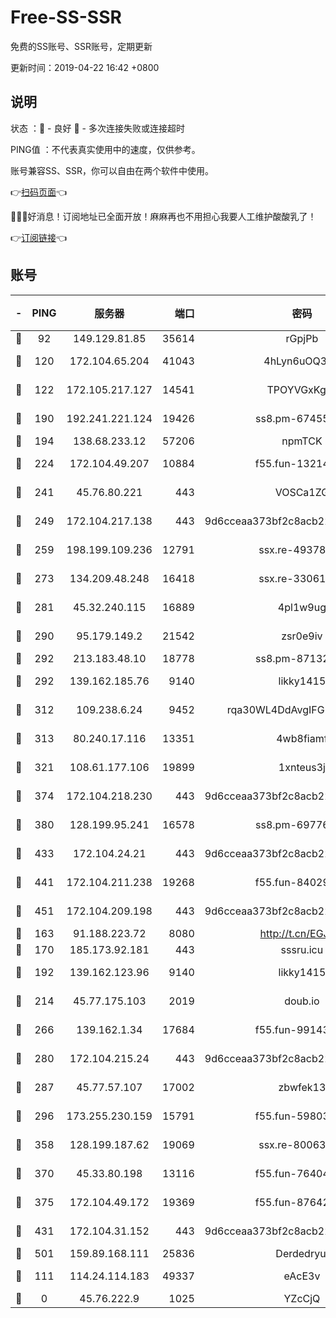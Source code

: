 # Free-SS-SSR

免费的SS账号、SSR账号，定期更新

更新时间：2019-04-22 16:42 +0800

## 说明

状态     ：🙂 - 良好 🙁 - 多次连接失败或连接超时

PING值   ：不代表真实使用中的速度，仅供参考。

账号兼容SS、SSR，你可以自由在两个软件中使用。

👉[扫码页面](https://liesauer.github.io/Free-SS-SSR/)👈

🎉🎉🎉好消息！订阅地址已全面开放！麻麻再也不用担心我要人工维护酸酸乳了！

👉[订阅链接](https://www.liesauer.net/yogurt/subscribe?ACCESS_TOKEN=DAYxR3mMaZAsaqUb)👈

## 账号

|-|PING|服务器|端口|密码|加密方式|区域|
|:----:|:----:|:-----:|-----:|:----:|:----:|:----:|
|🙂|92|149.129.81.85|35614|rGpjPb|rc4-md5|CN|
|🙂|120|172.104.65.204|41043|4hLyn6uOQ3hU|aes-256-cfb|JP|
|🙂|122|172.105.217.127|14541|TPOYVGxKglpi|aes-256-cfb|JP|
|🙂|190|192.241.221.124|19426|ss8.pm-67455656|aes-256-cfb|US|
|🙂|194|138.68.233.12|57206|npmTCK|rc4-md5|US|
|🙂|224|172.104.49.207|10884|f55.fun-13214951|aes-256-cfb|SG|
|🙂|241|45.76.80.221|443|VOSCa1ZG|aes-256-cfb|DE|
|🙂|249|172.104.217.138|443|9d6cceaa373bf2c8acb22e60b6a58be6|aes-256-cfb|US|
|🙂|259|198.199.109.236|12791|ssx.re-49378224|aes-256-cfb|US|
|🙂|273|134.209.48.248|16418|ssx.re-33061012|aes-256-cfb|US|
|🙂|281|45.32.240.115|16889|4pl1w9ug|aes-256-cfb|AU|
|🙂|290|95.179.149.2|21542|zsr0e9iv|aes-256-cfb|NL|
|🙂|292|213.183.48.10|18778|ss8.pm-87132354|rc4-md5|RU|
|🙂|292|139.162.185.76|9140|likky1415|aes-256-cfb|DE|
|🙂|312|109.238.6.24|9452|rqa30WL4DdAvgIFG6Fs3znzTa|aes-256-cfb|FR|
|🙂|313|80.240.17.116|13351|4wb8fiamf|aes-256-cfb|DE|
|🙂|321|108.61.177.106|19899|1xnteus3j|aes-256-cfb|FR|
|🙂|374|172.104.218.230|443|9d6cceaa373bf2c8acb22e60b6a58be6|aes-256-cfb|US|
|🙂|380|128.199.95.241|16578|ss8.pm-69776510|aes-256-cfb|SG|
|🙂|433|172.104.24.21|443|9d6cceaa373bf2c8acb22e60b6a58be6|aes-256-cfb|US|
|🙂|441|172.104.211.238|19268|f55.fun-84029225|aes-256-cfb|US|
|🙂|451|172.104.209.198|443|9d6cceaa373bf2c8acb22e60b6a58be6|aes-256-cfb|US|
|🙂|163|91.188.223.72|8080|http://t.cn/EGJIyrl|rc4-md5|RU|
|🙂|170|185.173.92.181|443|sssru.icu|rc4-md5|RU|
|🙂|192|139.162.123.96|9140|likky1415|aes-256-cfb|JP|
|🙂|214|45.77.175.103|2019|doub.io|aes-128-ctr|SG|
|🙂|266|139.162.1.34|17684|f55.fun-99143275|aes-256-cfb|SG|
|🙂|280|172.104.215.24|443|9d6cceaa373bf2c8acb22e60b6a58be6|aes-256-cfb|US|
|🙂|287|45.77.57.107|17002|zbwfek13|aes-256-cfb|GB|
|🙂|296|173.255.230.159|15791|f55.fun-59803167|aes-256-cfb|US|
|🙂|358|128.199.187.62|19069|ssx.re-80063922|aes-256-cfb|SG|
|🙂|370|45.33.80.198|13116|f55.fun-76404127|aes-256-cfb|US|
|🙂|375|172.104.49.172|19369|f55.fun-87642151|aes-256-cfb|SG|
|🙂|431|172.104.31.152|443|9d6cceaa373bf2c8acb22e60b6a58be6|aes-256-cfb|US|
|🙂|501|159.89.168.111|25836|Derdedryuj|chacha20|IN|
|🙁|111|114.24.114.183|49337|eAcE3v|chacha20-ietf|TW|
|🙁|0|45.76.222.9|1025|YZcCjQ|rc4-md5|JP|
